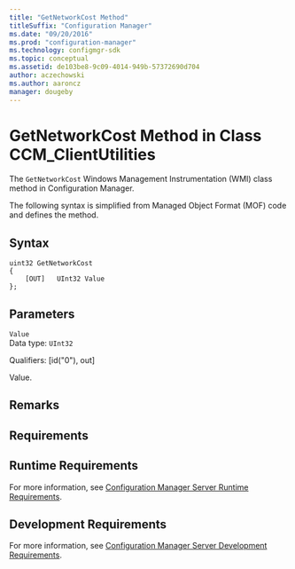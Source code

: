 ```yaml
---
title: "GetNetworkCost Method"
titleSuffix: "Configuration Manager"
ms.date: "09/20/2016"
ms.prod: "configuration-manager"
ms.technology: configmgr-sdk
ms.topic: conceptual
ms.assetid: de103be8-9c09-4014-949b-57372690d704
author: aczechowski
ms.author: aaroncz
manager: dougeby
---
```


# GetNetworkCost Method in Class CCM_ClientUtilities

The `GetNetworkCost` Windows Management Instrumentation (WMI) class method in Configuration Manager.

 The following syntax is simplified from Managed Object Format (MOF) code and defines the method.  

## Syntax  

```  
uint32 GetNetworkCost   
{  
    [OUT]   UInt32 Value  
};  
```  

## Parameters  
 `Value`  
 Data type: `UInt32`  

 Qualifiers: [id("0"), out]  

 Value.    

## Remarks  

## Requirements  

## Runtime Requirements  
 For more information, see [Configuration Manager Server Runtime Requirements](../../../../../develop/core/reqs/server-runtime-requirements.md).  

## Development Requirements  
 For more information, see [Configuration Manager Server Development Requirements](../../../../../develop/core/reqs/server-development-requirements.md).
